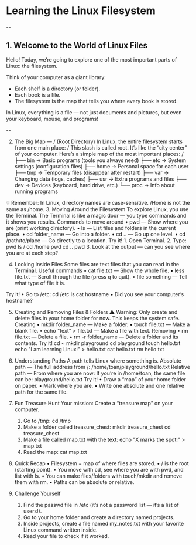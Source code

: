 # Learning the Linux Filesystem
--
## 1. Welcome to the World of Linux Files

Hello! Today, we’re going to explore one of the most important parts of Linux: the filesystem.

Think of your computer as a giant library:
- Each shelf is a directory (or folder).
- Each book is a file.
- The filesystem is the map that tells you where every book is stored.

In Linux, everything is a file — not just documents and pictures, but even your keyboard, mouse, and programs!

--

2. The Big Map — / (Root Directory)
In Linux, the entire filesystem starts from one main place: /
This slash is called root. It’s like the “city center” of your computer.
Here’s a simple map of the most important places:
 /
├── bin     → Basic programs (tools you always need)
├── etc     → System settings (configuration files)
├── home    → Personal space for each user
├── tmp     → Temporary files (disappear after restart)
├── var     → Changing data (logs, caches)
├── usr     → Extra programs and files
├── dev     → Devices (keyboard, hard drive, etc.)
└── proc    → Info about running programs

💡 Remember: In Linux, directory names are case-sensitive. /Home is not the same as /home.
3. Moving Around the Filesystem
To explore Linux, you use the Terminal.
The Terminal is like a magic door — you type commands and it shows you results.
Commands to move around
    • pwd — Show where you are (print working directory).
    • ls — List files and folders in the current place.
    • cd folder_name — Go into a folder.
    • cd .. — Go up one level.
    • cd /path/to/place — Go directly to a location.
Try it!
    1. Open Terminal.
    2. Type:
       	pwd
       	ls /
       	cd /home
       	pwd
       	cd ..
       	pwd
    3. Look at the output — can you see where you are at each step?

4. Looking Inside Files
Some files are text files that you can read in the Terminal.
Useful commands
    • cat file.txt — Show the whole file.
    • less file.txt — Scroll through the file (press q to quit).
    • file something — Tell what type of file it is.

Try it!
    • Go to /etc:
	cd /etc
	ls
	cat hostname
    • Did you see your computer’s hostname?

5. Creating and Removing Files & Folders
⚠ Warning: Only create and delete files in your home folder for now.
This keeps the system safe.
Creating
    • mkdir folder_name — Make a folder.
    • touch file.txt — Make a blank file.
    • echo "text" > file.txt — Make a file with text.
Removing
    • rm file.txt — Delete a file.
    • rm -r folder_name — Delete a folder and its contents.
Try it!
	cd ~
	mkdir playground
	cd playground
	touch hello.txt
	echo "I am learning Linux!" > hello.txt
	cat hello.txt
	rm hello.txt
6. Understanding Paths
A path tells Linux where something is.
Absolute path — The full address from /:
	/home/toan/playground/hello.txt
Relative path — From where you are now:
If you’re in /home/toan, the same file can be:
	playground/hello.txt
Try it!
    • Draw a “map” of your home folder on paper.
    • Mark where you are.
    • Write one absolute and one relative path for the same file.
7. Fun Treasure Hunt
Your mission: Create a “treasure map” on your computer.
    1. Go to /tmp:
	cd /tmp
    2. Make a folder called treasure_chest:
	mkdir treasure_chest
	cd treasure_chest
    3. Make a file called map.txt with the text:
       echo "X marks the spot!" > map.txt
    4. Read the map:
       cat map.txt

8. Quick Recap
    • Filesystem = map of where files are stored.
    • / is the root (starting point).
    • You move with cd, see where you are with pwd, and list with ls.
    • You can make files/folders with touch/mkdir and remove them with rm.
    • Paths can be absolute or relative.
9. Challenge Yourself
    1. Find the passwd file in /etc (it’s not a password list — it’s a list of users!).
    2. Go to your home folder and create a directory named projects.
    3. Inside projects, create a file named my_notes.txt with your favorite Linux command written inside.
    4. Read your file to check if it worked.
